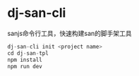 # dj-san-cli
sanjs命令行工具，快速构建san的脚手架工具

```js
dj-san-cli init <project name>
cd dj-san-tpl
npm install
npm run dev
```
